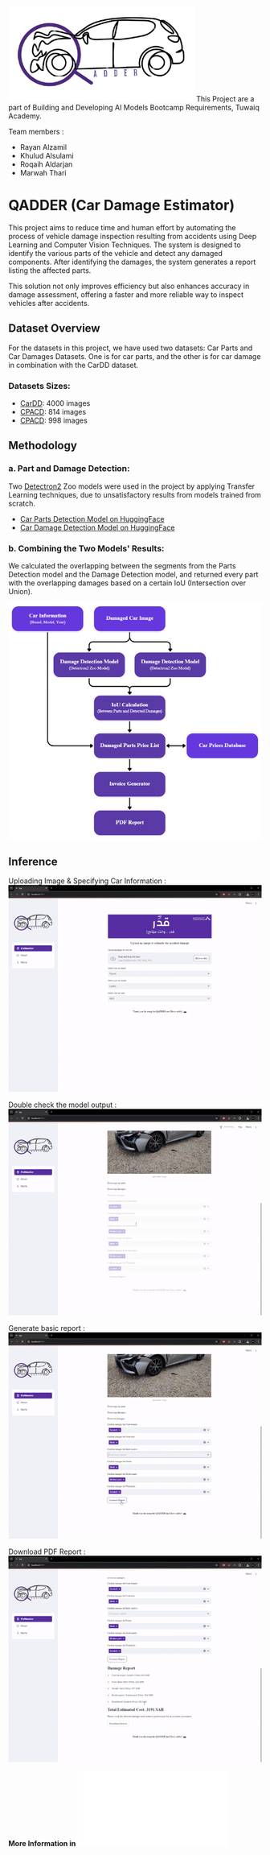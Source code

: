 ![LOGO](/logo.png)
This Project are a part of Building and Developing AI Models Bootcamp Requirements, Tuwaiq Academy.

Team members :
- Rayan Alzamil
- Khulud Alsulami
- Roqaih Aldarjan
- Marwah Thari

# QADDER (Car Damage Estimator)
This project aims to reduce time and human effort by automating the process of vehicle damage inspection resulting from accidents using Deep Learning and Computer Vision Techniques. The system is designed to identify the various parts of the vehicle and detect any damaged components. After identifying the damages, the system generates a report listing the affected parts.

This solution not only improves efficiency but also enhances accuracy in damage assessment, offering a faster and more reliable way to inspect vehicles after accidents.

## Dataset Overview
For the datasets in this project, we have used two datasets: Car Parts and Car Damages Datasets. One is for car parts, and the other is for car damage in combination with the CarDD dataset.

### Datasets Sizes:
- [CarDD](https://cardd-ustc.github.io/): 4000 images
- [CPACD](https://humansintheloop.org/resources/datasets/car-parts-and-car-damages-dataset/): 814 images
- [CPACD](https://humansintheloop.org/resources/datasets/car-parts-and-car-damages-dataset/): 998 images

## Methodology

### a. Part and Damage Detection:
Two [Detectron2](https://github.com/facebookresearch/detectron2/blob/main/MODEL_ZOO.md) Zoo models were used in the project by applying Transfer Learning techniques, due to unsatisfactory results from models trained from scratch.

- [Car Parts Detection Model on HuggingFace](https://huggingface.co/rarayayan/Detectron2-Zoo-Car-Parts-Detection)
- [Car Damage Detection Model on HuggingFace](https://huggingface.co/rarayayan/Detectron2-Zoo-Car-Damage-Detection)


### b. Combining the Two Models' Results:
We calculated the overlapping between the segments from the Parts Detection model and the Damage Detection model, and returned every part with the overlapping damages based on a certain IoU (Intersection over Union).

![Methodology](examples/workflow.png)


## Inference
Uploading Image & Specifying Car Information :
![Inference1](examples/ex1.gif)

Double check the model output :
![Inference2](examples/ex2.gif)

Generate basic report :
![Inference3](examples/ex3.gif)

Download PDF Report :
![Inference4](examples/ex4.gif)

**More Information in** ![report](qadder_report.pdf)
